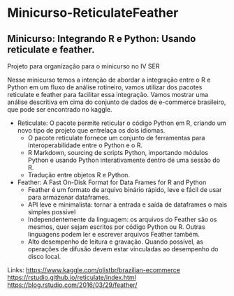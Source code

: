 # Minicurso-ReticulateFeather
## Minicurso: Integrando R e Python: Usando reticulate e feather.

Projeto para organização para o minicurso no IV SER

Nesse minicurso temos a intenção de abordar a integração entre o R e Python em um fluxo de análise rotineiro, vamos utilizar dos pacotes reticulate e feather para facilitar essa integração. 
Vamos mostrar uma análise descritiva em cima do conjunto de dados de e-commerce brasileiro, que pode ser encontrado no kaggle.
-	Reticulate: O pacote permite reticular o código Python em R, criando um novo tipo de projeto que entrelaça os dois idiomas.
    -	O pacote reticulate fornece um conjunto de ferramentas para interoperabilidade entre o Python e o R.
    -	R Markdown, sourcing de scripts Python, importando módulos Python e usando Python interativamente dentro de uma sessão do R.
    -	Tradução entre objetos R e Python.
-	Feather: A Fast On-Disk Format for Data Frames for R and Python
    -	Feather é um formato de arquivo binário rápido, leve e fácil de usar para armazenar dataframes.
    -	 API leve e minimalista: tornar a entrada e saída de dataframes o mais simples possível
    -	Independentemente da linguagem: os arquivos do Feather são os mesmos, quer sejam escritos por código Python ou R. Outras linguagens podem ler e escrever arquivos Feather também.
    -	Alto desempenho de leitura e gravação. Quando possível, as operações de difusão devem estar vinculadas ao desempenho do disco local.

Links:
https://www.kaggle.com/olistbr/brazilian-ecommerce
https://rstudio.github.io/reticulate/index.html
https://blog.rstudio.com/2016/03/29/feather/


